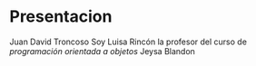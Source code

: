 # Presentacion

Juan David Troncoso Soy Luisa Rincón la profesor del curso de *programación orientada a objetos* Jeysa Blandon
